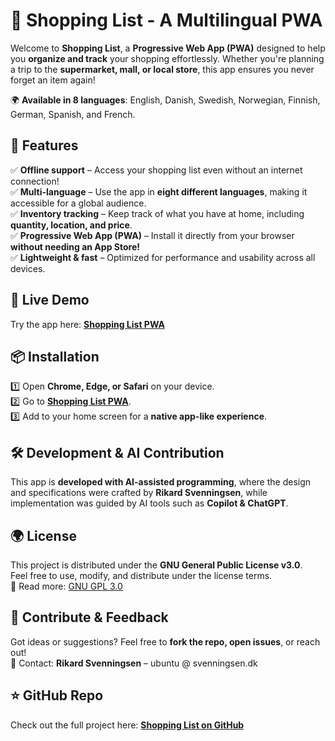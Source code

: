 # 🛒 Shopping List - A Multilingual PWA  

Welcome to **Shopping List**, a **Progressive Web App (PWA)** designed to help you **organize and track** your shopping effortlessly. Whether you're planning a trip to the **supermarket, mall, or local store**, this app ensures you never forget an item again!  

🌍 **Available in 8 languages**: English, Danish, Swedish, Norwegian, Finnish, German, Spanish, and French.  

## 🚀 Features  
✅ **Offline support** – Access your shopping list even without an internet connection!  
✅ **Multi-language** – Use the app in **eight different languages**, making it accessible for a global audience.  
✅ **Inventory tracking** – Keep track of what you have at home, including **quantity, location, and price**.  
✅ **Progressive Web App (PWA)** – Install it directly from your browser **without needing an App Store!**  
✅ **Lightweight & fast** – Optimized for performance and usability across all devices.  

## 🔗 Live Demo  
Try the app here: **[Shopping List PWA](https://ubunturikard.github.io/ItemsAppMultiLang/index.html)**  

## 📦 Installation  
1️⃣ Open **Chrome, Edge, or Safari** on your device.  
2️⃣ Go to **[Shopping List PWA](https://ubunturikard.github.io/ItemsAppMultiLang/index.html)**.  
3️⃣ Add to your home screen for a **native app-like experience**.  

## 🛠 Development & AI Contribution  
This app is **developed with AI-assisted programming**, where the design and specifications were crafted by **Rikard Svenningsen**, while implementation was guided by AI tools such as **Copilot & ChatGPT**.  

## 🌍 License  
This project is distributed under the **GNU General Public License v3.0**.  
Feel free to use, modify, and distribute under the license terms.  
📜 Read more: [GNU GPL 3.0](https://www.gnu.org/licenses/gpl-3.0.html)  

## 🤝 Contribute & Feedback  
Got ideas or suggestions? Feel free to **fork the repo, open issues**, or reach out!  
📩 Contact: **Rikard Svenningsen** – ubuntu @ svenningsen.dk  

## ⭐ GitHub Repo  
Check out the full project here: **[Shopping List on GitHub](https://github.com/UbuntuRikard/ItemsAppMultiLang)**  
